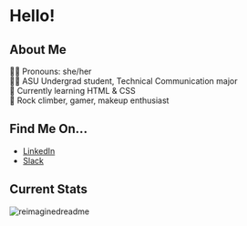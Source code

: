 # Hello! 

## About Me
👩🏽 Pronouns: she/her\
👩‍🎓 ASU Undergrad student, Technical Communication major\
🌱 Currently learning HTML & CSS\
💖 Rock climber, gamer, makeup enthusiast

## Find Me On...
 - [LinkedIn](www.linkedin.com/in/ecommercerachel)
 - [Slack](https://asu.enterprise.slack.com/team/WFHTA3FHB)

## Current Stats
<img src="https://myreadme.vercel.app/api/embed/rcorona5?panels=userstatistics,toprepositories,toplanguages,commitgraph" alt="reimaginedreadme" />

<!--
**rcorona5/rcorona5** is a ✨ _special_ ✨ repository because its `README.md` (this file) appears on your GitHub profile.

Here are some ideas to get you started:

- 🔭 I’m currently working on ...
- 🌱 I’m currently learning ...
- 👯 I’m looking to collaborate on ...
- 🤔 I’m looking for help with ...
- 💬 Ask me about ...
- 📫 How to reach me: ...
- 😄 Pronouns: ...
- ⚡ Fun fact: ...
-->
